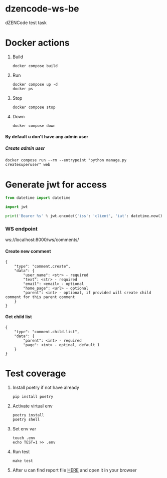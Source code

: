 # dzencode-ws-be

dZENCode test task

# Docker actions

1. Build
    ```shell
    docker compose build
    ```
2. Run
    ```shell
    docker compose up -d
    docker ps
    ```
3. Stop
    ```shell
    docker compose stop
    ```
4. Down
    ```shell
    docker compose down
    ```

#### By default u don't have any admin user

##### Create admin user

```shell
docker compose run --rm --entrypoint "python manage.py createsuperuser" web
```

# Generate jwt for access

```python
from datetime import datetime

import jwt

print('Bearer %s' % jwt.encode({'iss': 'client', 'iat': datetime.now().timestamp()}, '12345', algorithm='HS256'))
```

### WS endpoint 
ws://localhost:8000/ws/comments/

#### Create new comment
```
{
    "type": "comment.create",
    "data": {
        "user_name": <str> - required
        "text": <str> - required
        "email": <email> - optional
        "home_page": <url> - optional
        "parent": <int> - optional, if provided will create child comment for this parent comment
    }
}
```
#### Get child list
```
{
    "type": "comment.child.list",
    "data": {
        "parent": <int> - required
        "page": <int> - optinal, default 1
    }
}
```

# Test coverage

1. Install poetry if not have already
    ```shell
    pip install poetry
    ```
2. Activate virtual env
    ```shell
    poetry install
    poetry shell
    ```
3. Set env var
    ```shell
    touch .env 
    echo TEST=1 >> .env
    ```
4. Run test
    ```shell
    make test
    ```
5. After u can find report file [HERE](htmlcov/index.html) and open it in your browser
